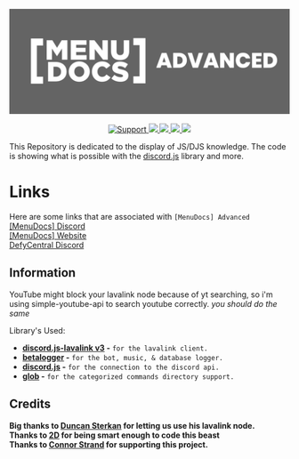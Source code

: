 ![MenuDocs AdvancedBanner](MenuDocs.jpg "MDAdv")

<div align="center">
<a href="https://discord.gg/MgVaazZ">
<img src="https://img.shields.io/discord/543812119397924886.svg?style=for-the-badge&colorB=7289DA" alt="Support">
</a>
<a href="https://github.com/MenuDocs/Advanced-Bot">
<img src="https://img.shields.io/codacy/grade/1d6a392433314460ad5082ec5ce97151.svg?style=for-the-badge">
</a>
<a href="https://github.com/MenuDocs/Advanced-Bot">
<img src="https://img.shields.io/github/languages/top/MenuDocs/Advanced-Bot.svg?style=for-the-badge">
</a>
<a href="https://github.com/ionadev/image-gen-api/issues">
<img src="https://img.shields.io/github/issues/MenuDocs/Advanced-Bot.svg?style=for-the-badge">
</a>
<a href="https://github.com/ionadev/image-gen-api/pulls">
<img src="https://img.shields.io/github/issues-pr/MenuDocs/Advanced-Bot.svg?style=for-the-badge">
</a>
<br>
</div>

This Repository is dedicated to the display of JS/DJS knowledge. The code is showing what is possible with the [discord.js](https://discord.js.org/ 'Discord.JS Official Documentation') library and more.

# Links

Here are some links that are associated with `[MenuDocs] Advanced`  
[[MenuDocs] Discord](https://discord.gg/MgVaazZ 'Link to the official Discord Server.')  
[[MenuDocs] Website](https://menudocs.org/ 'Link to the official Website.')  
[DefyCentral Discord](https://discord.gg/FHR2msy 'Link to the 2D\'s guild.')  

## Information

YouTube might block your lavalink node because of yt searching, so i'm using simple-youtube-api to search youtube correctly.
*you should do the same*

Library's Used:

- **[discord.js-lavalink v3](https://npmjs.com/discord.js-lavalink 'NPM Package download link') -** `for the lavalink client.`
- **[betalogger](https://npmjs.com/betalogger 'NPM Package download link') -** `for the bot, music, & database logger.`
- **[discord.js](https://npmjs.com/discord.js 'NPM Package download link') -** `for the connection to the discord api.`
- **[glob](https://npmjs.com/glob 'NPM Package download link') -** `for the categorized commands directory support.`

## Credits

**Big thanks to [Duncan Sterkan](https://twitter.com/duncte123 'Duncte123 - Twitter Account') for letting us use his lavalink node.**  
**Thanks to [2D](https://twitter.com/The2DPerson 'The2DPerson - Twitter Account') for being smart enough to code this beast**  
**Thanks to [Connor Strand](https://twitter.com/Strandable 'Strandable - Twitter Account') for supporting this project.**  

